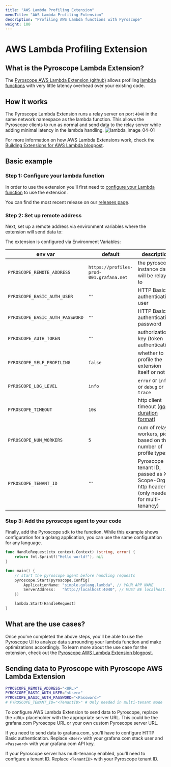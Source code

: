 ```yaml
---
title: "AWS Lambda Profiling Extension"
menuTitle: "AWS Lambda Profiling Extension"
description: "Profiling AWS Lambda functions with Pyroscope"
weight: 100
---
```


# AWS Lambda Profiling Extension

## What is the Pyroscope Lambda Extension?
The [Pyroscope AWS Lambda Extension (github)](https://github.com/grafana/pyroscope-lambda-extension) allows profiling [lambda functions](https://aws.amazon.com/lambda/) with very little latency overhead over your existing code.

## How it works
The Pyroscope Lambda Extension runs a relay server on port `4040` in the same network namespace as the lambda function. This allows the Pyroscope clients to run as normal and send data to the relay server while adding minimal latency in the lambda handling.
![lambda_image_04-01](https://user-images.githubusercontent.com/23323466/186037668-44de7caa-6576-422a-b3f7-8416325f4a98.png)

For more information on how AWS Lambda Extensions work, check the [Building Extensions for AWS Lambda blogpost](https://aws.amazon.com/blogs/compute/building-extensions-for-aws-lambda-in-preview/).

## Basic example
### Step 1: Configure your lambda function
In order to use the extension you'll first need to [configure your Lambda function](https://docs.aws.amazon.com/lambda/latest/dg/invocation-layers.html) to use the extension.

You can find the most recent release on our [releases page](https://github.com/grafana/pyroscope-lambda-extension/releases).

### Step 2: Set up remote address 
Next, set up a remote address via environment variables where the extension will send data to:

The extension is configured via Environment Variables:

| env var                         | default                          | description                                    |
| ------------------------------- | -------------------------------- | ---------------------------------------------- |
| `PYROSCOPE_REMOTE_ADDRESS`      | `https://profiles-prod-001.grafana.net` | the pyroscope instance data will be relayed to |
| `PYROSCOPE_BASIC_AUTH_USER`     | `""`                             | HTTP Basic authentication user |
| `PYROSCOPE_BASIC_AUTH_PASSWORD` | `""`                             | HTTP Basic authentication password |
| `PYROSCOPE_AUTH_TOKEN`          | `""`                             | authorization key (token authentication)       |
| `PYROSCOPE_SELF_PROFILING`      | `false`                          | whether to profile the extension itself or not |
| `PYROSCOPE_LOG_LEVEL`           | `info`                           | `error` or `info` or `debug` or `trace`        |
| `PYROSCOPE_TIMEOUT`             | `10s`                            | http client timeout ([go duration format](https://pkg.go.dev/time#Duration))      |
| `PYROSCOPE_NUM_WORKERS`         | `5`                              | num of relay workers, pick based on the number of profile types |
| `PYROSCOPE_TENANT_ID`           | `""`                             | Pyroscope tenant ID, passed as X-Scope-OrgID http header (only needed for multi-tenancy)                                      |

### Step 3: Add the pyroscope agent to your code
Finally, add the Pyroscope sdk to the function. While this example shows configuration for a golang application, you can use the same configuration for any language.
```go
func HandleRequest(ctx context.Context) (string, error) {
	return fmt.Sprintf("Hello world!"), nil
}

func main() {
	// start the pyroscope agent before handling requests
	pyroscope.Start(pyroscope.Config{
		ApplicationName: "simple.golang.lambda", // YOUR APP NAME
		ServerAddress:   "http://localhost:4040", // MUST BE localhost:4040
	})

	lambda.Start(HandleRequest)
}
```

## What are the use cases?
Once you've completed the above steps, you'll be able to use the Pyroscope UI to analyze data surrounding your lambda function and make optimizations accordingly.
To learn more about the use case for the extension, check out the [Pyroscope AWS Lambda Extension blogpost](/blog/profile-aws-lambda-functions).

## Sending data to Pyroscope with Pyroscope AWS Lambda Extension

```bash
PYROSCOPE_REMOTE_ADDRESS="<URL>"
PYROSCOPE_BASIC_AUTH_USER="<User>"
PYROSCOPE_BASIC_AUTH_PASSWORD="<Password>"
# PYROSCOPE_TENANT_ID="<TenantID>" # Only needed in multi-tenant mode
```

To configure AWS Lambda Extension to send data to Pyroscope, replace the `<URL>` placeholder with the appropriate server URL. This could be the grafana.com Pyroscope URL or your own custom Pyroscope server URL.

If you need to send data to grafana.com, you'll have to configure HTTP Basic authentication. Replace `<User>` with your grafana.com stack user and `<Password>` with your grafana.com API key.

If your Pyroscope server has multi-tenancy enabled, you'll need to configure a tenant ID. Replace `<TenantID>` with your Pyroscope tenant ID.